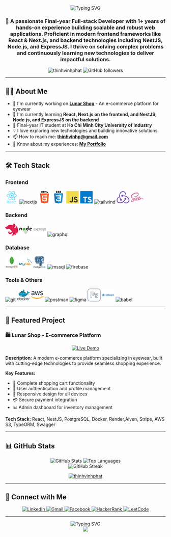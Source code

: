 <div align="center">
  <img src="https://readme-typing-svg.herokuapp.com?font=Fira+Code&size=30&duration=3000&pause=1000&color=2E9EF7&center=true&vCenter=true&width=600&lines=Hi+%F0%9F%91%8B%2C+I'm+Thinh+Vinh+Phat;Full-stack+Developer;Problem+Solver;Tech+Enthusiast" alt="Typing SVG" />
</div>

<h3 align="center">🚀 A passionate Final-year Full-stack Developer with 1+ years of hands-on experience building scalable and robust web applications. Proficient in modern frontend frameworks like React & Next.js, and backend technologies including NestJS, Node.js, and ExpressJS. I thrive on solving complex problems and continuously learning new technologies to deliver impactful solutions.</h3>

<div align="center">
  <img src="https://komarev.com/ghpvc/?username=thinhvinhphat&label=Profile%20views&color=0e75b6&style=flat" alt="thinhvinhphat" />
  <img src="https://img.shields.io/github/followers/thinhvinhphat?label=Followers&style=social" alt="GitHub followers" />
</div>

---

## 🙋‍♂️ About Me

- 🔭 I'm currently working on **[Lunar Shop](https://glasses-store-mxm5.onrender.com/)** - An e-commerce platform for eyewear
- 🌱 I'm currently learning **React, Next.js on the frontend, and NestJS, Node.js, and ExpressJS on the backend**
- 💼 Final-year IT student at **Ho Chi Minh City University of Industry**
- 💡 I love exploring new technologies and building innovative solutions
- 📫 How to reach me: **thinhvinhp@gmail.com**
- 📄 Know about my experiences: **[My Portfolio]([https://portfolio-y19z.onrender.com/])**

---

## 🛠️ Tech Stack

### Frontend
<p align="left">
  <img src="https://raw.githubusercontent.com/devicons/devicon/master/icons/react/react-original-wordmark.svg" alt="react" width="40" height="40"/>
  <img src="https://cdn.worldvectorlogo.com/logos/nextjs-2.svg" alt="nextjs" width="40" height="40"/>
  <img src="https://raw.githubusercontent.com/devicons/devicon/master/icons/html5/html5-original-wordmark.svg" alt="html5" width="40" height="40"/>
  <img src="https://raw.githubusercontent.com/devicons/devicon/master/icons/css3/css3-original-wordmark.svg" alt="css3" width="40" height="40"/>
  <img src="https://raw.githubusercontent.com/devicons/devicon/master/icons/javascript/javascript-original.svg" alt="javascript" width="40" height="40"/>
  <img src="https://raw.githubusercontent.com/devicons/devicon/master/icons/typescript/typescript-original.svg" alt="typescript" width="40" height="40"/>
  <img src="https://www.vectorlogo.zone/logos/tailwindcss/tailwindcss-icon.svg" alt="tailwind" width="40" height="40"/>
  <img src="https://raw.githubusercontent.com/devicons/devicon/master/icons/redux/redux-original.svg" alt="redux" width="40" height="40"/>
  <img src="https://raw.githubusercontent.com/devicons/devicon/master/icons/sass/sass-original.svg" alt="sass" width="40" height="40"/>
</p>

### Backend
<p align="left">
  <img src="https://raw.githubusercontent.com/devicons/devicon/master/icons/nestjs/nestjs-plain.svg" alt="nestjs" width="40" height="40"/>
  <img src="https://raw.githubusercontent.com/devicons/devicon/master/icons/nodejs/nodejs-original-wordmark.svg" alt="nodejs" width="40" height="40"/>
  <img src="https://raw.githubusercontent.com/devicons/devicon/master/icons/express/express-original-wordmark.svg" alt="express" width="40" height="40"/>
  <img src="https://www.vectorlogo.zone/logos/graphql/graphql-icon.svg" alt="graphql" width="40" height="40"/>
</p>

### Database
<p align="left">
  <img src="https://raw.githubusercontent.com/devicons/devicon/master/icons/mongodb/mongodb-original-wordmark.svg" alt="mongodb" width="40" height="40"/>
  <img src="https://raw.githubusercontent.com/devicons/devicon/master/icons/mysql/mysql-original-wordmark.svg" alt="mysql" width="40" height="40"/>
  <img src="https://raw.githubusercontent.com/devicons/devicon/master/icons/postgresql/postgresql-original-wordmark.svg" alt="postgresql" width="40" height="40"/>
  <img src="https://www.svgrepo.com/show/303229/microsoft-sql-server-logo.svg" alt="mssql" width="40" height="40"/>
  <img src="https://www.vectorlogo.zone/logos/firebase/firebase-icon.svg" alt="firebase" width="40" height="40"/>
</p>

### Tools & Others
<p align="left">
  <img src="https://www.vectorlogo.zone/logos/git-scm/git-scm-icon.svg" alt="git" width="40" height="40"/>
  <img src="https://raw.githubusercontent.com/devicons/devicon/master/icons/docker/docker-original-wordmark.svg" alt="docker" width="40" height="40"/>
  <img src="https://raw.githubusercontent.com/devicons/devicon/master/icons/amazonwebservices/amazonwebservices-original-wordmark.svg" alt="aws" width="40" height="40"/>
  <img src="https://www.vectorlogo.zone/logos/getpostman/getpostman-icon.svg" alt="postman" width="40" height="40"/>
  <img src="https://www.vectorlogo.zone/logos/figma/figma-icon.svg" alt="figma" width="40" height="40"/>
  <img src="https://raw.githubusercontent.com/devicons/devicon/master/icons/photoshop/photoshop-line.svg" alt="photoshop" width="40" height="40"/>
  <img src="https://raw.githubusercontent.com/devicons/devicon/d00d0969292a6569d45b06d3f350f463a0107b0d/icons/webpack/webpack-original-wordmark.svg" alt="webpack" width="40" height="40"/>
  <img src="https://www.vectorlogo.zone/logos/babeljs/babeljs-icon.svg" alt="babel" width="40" height="40"/>
</p>

---

## 🚀 Featured Project

### 🛍️ Lunar Shop - E-commerce Platform
<div align="center">
  <a href="https://glasses-store-mxm5.onrender.com/">
    <img src="https://img.shields.io/badge/🌐_Live_Demo-Visit_Site-blue?style=for-the-badge&logo=vercel" alt="Live Demo"/>
  </a>
</div>

**Description:** A modern e-commerce platform specializing in eyewear, built with cutting-edge technologies to provide seamless shopping experience.

**Key Features:**
- 🛒 Complete shopping cart functionality
- 👤 User authentication and profile management
- 📱 Responsive design for all devices
- 💳 Secure payment integration
- 📊 Admin dashboard for inventory management

**Tech Stack:** React, NestJS, PostgreSQL, Docker, Render,Aiven, Stripe, AWS S3, TypeORM,
Swagger

---

## 📊 GitHub Stats

<div align="center">
  <img src="https://github-readme-stats.vercel.app/api?username=thinhvinhphat&show_icons=true&theme=tokyonight&hide_border=true&count_private=true" alt="GitHub Stats" height="165"/>
  <img src="https://github-readme-stats.vercel.app/api/top-langs/?username=thinhvinhphat&layout=compact&theme=tokyonight&hide_border=true" alt="Top Languages" height="165"/>
</div>

<div align="center">
  <img src="https://github-readme-streak-stats.herokuapp.com/?user=thinhvinhphat&theme=tokyonight&hide_border=true" alt="GitHub Streak"/>
</div>

<p align="center"> <a href="https://github.com/ryo-ma/github-profile-trophy"><img src="https://github-profile-trophy.vercel.app/?username=thinhvinhphat" alt="thinhvinhphat" /></a> </p>

---

## 🤝 Connect with Me

<div align="center">
  <a href="https://linkedin.com/in/thinhvinhphat" target="_blank">
    <img src="https://img.shields.io/badge/LinkedIn-0077B5?style=for-the-badge&logo=linkedin&logoColor=white" alt="LinkedIn"/>
  </a>
  <a href="mailto:thinhvinhp@gmail.com" target="_blank">
    <img src="https://img.shields.io/badge/Gmail-D14836?style=for-the-badge&logo=gmail&logoColor=white" alt="Gmail"/>
  </a>
  <a href="https://fb.com/thinhvinhphat" target="_blank">
    <img src="https://img.shields.io/badge/Facebook-1877F2?style=for-the-badge&logo=facebook&logoColor=white" alt="Facebook"/>
  </a>
  <a href="https://www.hackerrank.com/thinhvinhp" target="_blank">
    <img src="https://img.shields.io/badge/-Hackerrank-2EC866?style=for-the-badge&logo=HackerRank&logoColor=white" alt="HackerRank"/>
  </a>
  <a href="https://www.leetcode.com/thinhvinhp" target="_blank">
    <img src="https://img.shields.io/badge/LeetCode-000000?style=for-the-badge&logo=LeetCode&logoColor=#d16c06" alt="LeetCode"/>
  </a>
</div>

---

<div align="center">
  <img src="https://readme-typing-svg.herokuapp.com?font=Fira+Code&size=20&duration=3000&pause=1000&color=2E9EF7&center=true&vCenter=true&width=600&lines=Thanks+for+visiting+my+profile!;Let's+connect+and+build+something+amazing!;Always+open+to+new+opportunities!" alt="Typing SVG" />
</div>

<div align="center">
  <img src="https://capsule-render.vercel.app/api?type=waving&color=gradient&height=100&section=footer"/>
</div>

